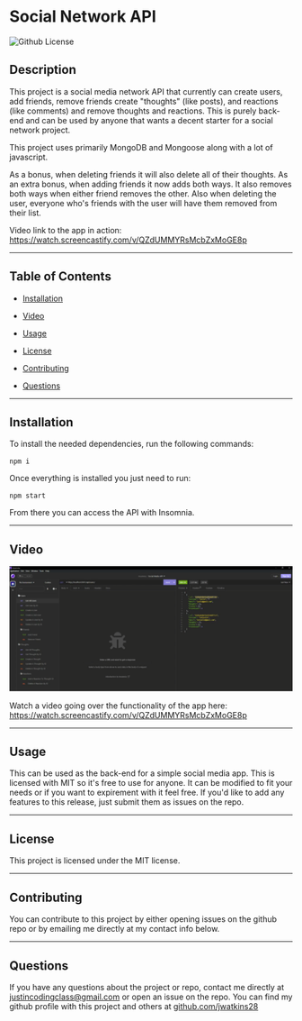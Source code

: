# **Social Network API**
![Github License](https://img.shields.io/badge/license-MIT-green)


## **Description**

This project is a social media network API that currently can create users, add friends, remove friends create "thoughts" (like posts), and reactions (like comments) and remove thoughts and reactions. This is purely back-end and can be used by anyone that wants a decent starter for a social network project.

This project uses primarily MongoDB and Mongoose along with a lot of javascript.

As a bonus, when deleting friends it will also delete all of their thoughts. As an extra bonus, when adding friends it now adds both ways. It also removes both ways when either friend removes the other. Also when deleting the user, everyone who's friends with the user will have them removed from their list. 

Video link to the app in action: https://watch.screencastify.com/v/QZdUMMYRsMcbZxMoGE8p

---

## **Table of Contents**

* [Installation](#installation)

* [Video](#video)

* [Usage](#usage)

* [License](#license)

* [Contributing](#contributing)

* [Questions](#questions)

---

## **Installation**

To install the needed dependencies, run the following commands:

```
npm i
```

Once everything is installed you just need to run: 

```
npm start
```

From there you can access the API with Insomnia. 

---

## **Video**

![The Routes in Insomnia](./assets/screenshot.PNG)

Watch a video going over the functionality of the app here: https://watch.screencastify.com/v/QZdUMMYRsMcbZxMoGE8p

---

## **Usage**

This can be used as the back-end for a simple social media app. This is licensed with MIT so it's free to use for anyone. It can be modified to fit your needs or if you want to expirement with it feel free. If you'd like to add any features to this release, just submit them as issues on the repo.

---

## **License**

This project is licensed under the MIT license.

---

## **Contributing**

You can contribute to this project by either opening issues on the github repo or by emailing me directly at my contact info below.

---

## **Questions**

If you have any questions about the project or repo, contact me directly at justincodingclass@gmail.com or open an issue on the repo. You can find my github profile with this project and others at [github.com/jwatkins28](https://github.com/jwatkins28/)

